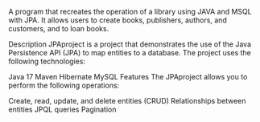 A program that recreates the operation of a library using JAVA and MSQL with JPA. It allows users to create books, publishers, authors, and customers, and to loan books.

Description
JPAproject is a project that demonstrates the use of the Java Persistence API (JPA) to map entities to a database. The project uses the following technologies:

Java 17
Maven
Hibernate
MySQL
Features
The JPAproject allows you to perform the following operations:

Create, read, update, and delete entities (CRUD)
Relationships between entities
JPQL queries
Pagination
